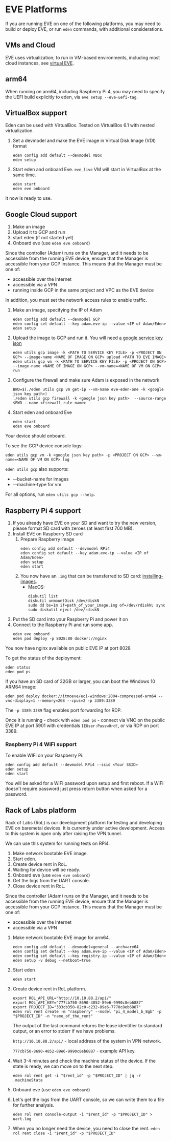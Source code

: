 # EVE Platforms

If you are running EVE on one of the following platforms, you may need to
build or deploy EVE, or run `eden` commands, with additional considerations.

## VMs and Cloud

EVE uses virtualization; to run in VM-based environments, including most cloud
instances, see [virtual EVE](./virtual-eve.md).

## arm64

When running on arm64, including Raspberry Pi 4, you may need to specify the
UEFI build explicitly to eden, via `eve setup --eve-uefi-tag`.

## VirtualBox support

Eden can be used with VirtualBox.
Tested on VirtualBox 6.1 with nested virtualization.

1. Set a devmodel and make the EVE image in Virtual Disk Image (VDI) format
    ```console
    eden config add default --devmodel VBox
    eden setup
    ```
1.  Start eden and onboard Eve. `eve_live` VM will start in VirtualBox at the same time.
    ```console
    eden start
    eden eve onboard
    ```

It now is ready to use.

## Google Cloud support

1. Make an image
1. Upload it to GCP and run
1. start eden (if not started yet)
1. Onboard eve (use `eden eve onboard`)

Since the controller (Adam) runs on the Manager, and it needs to be accessible
from the running EVE device, ensure that the Manager is accessible from your GCP
instance. This means that the Manager must be one of:

* accessible over the Internet
* accessible via a VPN
* running inside GCP in the same project and VPC as the EVE device

In addition, you must set the network access rules to enable traffic.

1. Make an image, specifying the IP of Adam
    ```console
    eden config add default --devmodel GCP
    eden config set default --key adam.eve-ip --value <IP of Adam/Eden>
    eden setup
    ```
1. Upload the image to GCP and run it. You will need [a google service key json](https://cloud.google.com/iam/docs/creating-managing-service-account-keys)
    ```console
    eden utils gcp image -k <PATH TO SERVICE KEY FILE> -p <PROJECT ON GCP> --image-name <NAME OF IMAGE ON GCP> upload <PATH TO EVE IMAGE>
    eden utils gcp vm -k <PATH TO SERVICE KEY FILE> -p <PROJECT ON GCP> --image-name <NAME OF IMAGE ON GCP> --vm-name=<NAME OF VM ON GCP> run
    ```
1. Configure the firewall and make sure Adam is exposed in the network
    ```console
    BWD=$(./eden utils gcp vm get-ip --vm-name eve-eden-one -k <google json key path>)
    ./eden utils gcp firewall -k <google json key path>  --source-range $BWD --name <firewall_rule_name>
    ```
1. Start eden and onboard Eve
    ```console
    eden start
    eden eve onboard
    ```

Your device should onboard.

To see the GCP device console logs:

```console
eden utils gcp vm -k <google json key path> -p <PROJECT ON GCP> --vm-name=<NAME OF VM ON GCP> log
```

`eden utils gcp` also supports:

* --bucket-name  for images
* --machine-type for vm

For all options, run `eden utils gcp --help`.

## Raspberry Pi 4 support

1. If you already have EVE on your SD and want to try the new version, please format SD card with zeroes (at least first 700 MB).
1. Install EVE on Raspberry SD card
   1. Prepare Raspberry image
      ```console
      eden config add default --devmodel RPi4
      eden config set default --key adam.eve-ip --value <IP of Adam/Eden>
      eden setup
      eden start
      ```
   1. You now have an `.img` that can be transferred to SD card:
[installing-images](https://www.raspberrypi.org/documentation/installation/installing-images/).
      * MacOS:
        ```console
        diskutil list
        diskutil unmountDisk /dev/diskN
        sudo dd bs=1m if=path_of_your_image.img of=/dev/rdiskN; sync
        sudo diskutil eject /dev/rdiskN
        ```
1. Put the SD card into your Raspberry Pi and power it on
1. Connect to the Raspberry Pi and run some app.
    ```console
    eden eve onboard
    eden pod deploy -p 8028:80 docker://nginx
    ```

You now have nginx available on public EVE IP at port 8028

To get the status of the deployment:

```console
eden status
eden pod ps
```

If you have an SD card of 32GB or larger, you can boot the Windows 10 ARM64 image:

```console
eden pod deploy docker://itmoeve/eci-windows:2004-compressed-arm64 --vnc-display=1 --memory=2GB --cpus=2 -p 3389:3389
```

The `-p 3389:3389` flag enables port forwarding for RDP.

Once it is running - check with `eden pod ps` - connect via VNC
on the public EVE IP at port 5901 with credentials `IEUser:Passw0rd!`,
or via RDP on port 3389.

### Raspberry Pi 4 WiFi support

To enable WIFi on your Raspberry Pi:

```console
eden config add default --devmodel RPi4 --ssid <Your SSID>
eden setup
eden start
```

You will be asked for a WiFi password upon setup and first reboot. If a WiFi
doesn't require password just press return button when asked for a password.

## Rack of Labs platform

Rack of Labs (RoL) is our development platform for testing and developing EVE on baremetal devices.
It is currently under active development. Access to this system is open only after raising the VPN tunnel.

We can use this system for running tests on RPi4.

1. Make network bootable EVE image.
2. Start eden.
3. Create device rent in RoL.
4. Waiting for device will be ready.
5. Onboard eve (use `eden eve onboard`)
6. Get the logs from the UART console.
7. Close device rent in RoL.

Since the controller (Adam) runs on the Manager, and it needs to be accessible
from the running EVE device, ensure that the Manager is accessible from your GCP
instance. This means that the Manager must be one of:

* accessible over the Internet
* accessible via a VPN

1. Make network bootable EVE image for arm64.

    ```console
    eden config add default --devmodel=general --arch=arm64
    eden config set default --key adam.eve-ip --value <IP of Adam/Eden>
    eden config set default --key registry.ip --value <IP of Adam/Eden>
    eden setup -v debug --netboot=true
    ```

2. Start eden

   ```console
   eden start
   ```

3. Create device rent in RoL platform.

   ```console
   export ROL_API_URL="http://10.10.88.2/api/"
   export ROL_API_KEY="777cb750-8690-4852-89e6-9990c8eb6887"
   export PROJECT_ID="333cb350-82c0-c232-89e6-7770c8eb6887"
   eden rol rent create -m "raspberry" --model "pi_4_model_b_8gb" -p "$PROJECT_ID" -n "name_of_the_rent"
   ```

   The output of the last command returns the lease identifier to standard output, or an error to stderr if we have problems.

   `http://10.10.88.2/api/` - local address of the system in VPN network.

   `777cb750-8690-4852-89e6-9990c8eb6887` - example API key.
4. Wait 3-4 minutes and check the machine status of the device. If the state is ready, we can move on to the next step.

   `eden rol rent get -i "$rent_id" -p "$PROJECT_ID" | jq -r .machineState`
5. Onboard eve (use `eden eve onboard`)
6. Let's get the logs from the UART console, so we can write them to a file for further analysis.

   `eden rol rent console-output -i "$rent_id" -p "$PROJECT_ID" > uart.log`
7. When you no longer need the device, you need to close the rent.
   `eden rol rent close -i "$rent_id" -p "$PROJECT_ID"`
